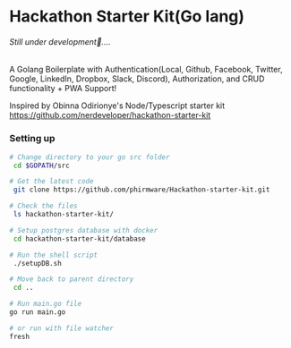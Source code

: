 # Hackathon Starter Kit(Go lang)
###### Still under development👷....

A Golang Boilerplate with Authentication(Local, Github, Facebook, Twitter, Google, LinkedIn, Dropbox, Slack, Discord), Authorization, and CRUD functionality + PWA Support! 

Inspired by Obinna Odirionye's Node/Typescript starter kit https://github.com/nerdeveloper/hackathon-starter-kit

### Setting up
```bash
# Change directory to your go src folder
 cd $GOPATH/src

# Get the latest code
 git clone https://github.com/phirmware/Hackathon-starter-kit.git

# Check the files
 ls hackathon-starter-kit/

# Setup postgres database with docker
 cd hackathon-starter-kit/database

# Run the shell script
 ./setupDB.sh

# Move back to parent directory
 cd ..

# Run main.go file
go run main.go

# or run with file watcher
fresh

```